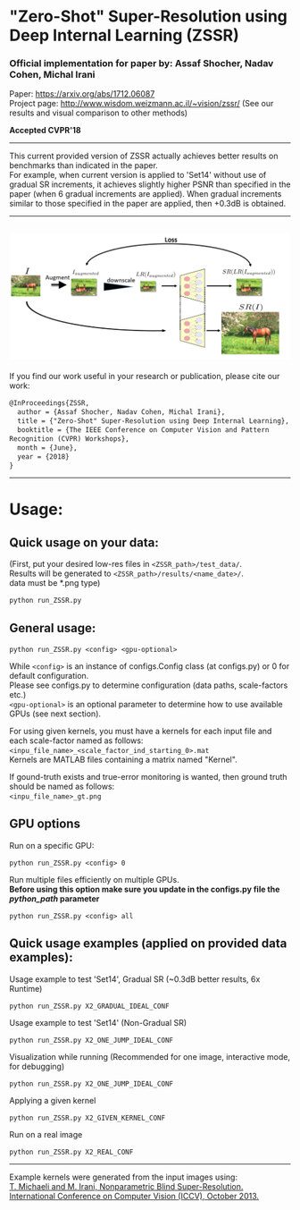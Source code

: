 # "Zero-Shot" Super-Resolution using Deep Internal Learning  (ZSSR)
### Official implementation for paper by: Assaf Shocher, Nadav Cohen, Michal Irani

Paper: https://arxiv.org/abs/1712.06087  
Project page: http://www.wisdom.weizmann.ac.il/~vision/zssr/ (See our results and visual comparison to other methods)

**Accepted CVPR'18**

----------
This current provided version of ZSSR actually achieves better results on benchmarks than indicated in the paper.  
For example, when current version is applied to 'Set14' without use of gradual SR increments, it achieves slightly higher PSNR than specified in the paper (when 6 gradual increments are applied). When gradual increments similar to those specified in the paper are applied, then +0.3dB is obtained.

----------
![sketch](/figs/sketch.png)
----------
If you find our work useful in your research or publication, please cite our work:

```
@InProceedings{ZSSR,
  author = {Assaf Shocher, Nadav Cohen, Michal Irani},
  title = {"Zero-Shot" Super-Resolution using Deep Internal Learning},
  booktitle = {The IEEE Conference on Computer Vision and Pattern Recognition (CVPR) Workshops},
  month = {June},
  year = {2018}
}
```
----------
# Usage:

## Quick usage on your data:  
(First, put your desired low-res files in ```<ZSSR_path>/test_data/```.  
Results will be generated to ```<ZSSR_path>/results/<name_date>/```.  
data must be *.png type)
```
python run_ZSSR.py
```

## General usage:
```
python run_ZSSR.py <config> <gpu-optional>
```
While ``` <config> ``` is an instance of configs.Config class (at configs.py) or 0 for default configuration.  
Please see configs.py to determine configuration (data paths, scale-factors etc.)  
``` <gpu-optional> ``` is an optional parameter to determine how to use available GPUs (see next section).

For using given kernels, you must have a kernels for each input file and each scale-factor named as follows:  
``` <inpu_file_name>_<scale_factor_ind_starting_0>.mat ```  
Kernels are MATLAB files containing a matrix named "Kernel".  

If gound-truth exists and true-error monitoring is wanted, then ground truth should be named as follows:  
``` <inpu_file_name>_gt.png ```  


## GPU options
Run on a specific GPU:
```
python run_ZSSR.py <config> 0
```
Run multiple files efficiently on multiple GPUs.  
**Before using this option make sure you update in the configs.py file the ***python_path*** parameter**
```
python run_ZSSR.py <config> all
```

## Quick usage examples (applied on provided data examples):  
Usage example to test 'Set14', Gradual SR (~0.3dB better results, 6x Runtime)
```
python run_ZSSR.py X2_GRADUAL_IDEAL_CONF
```
Usage example to test 'Set14' (Non-Gradual SR)
```
python run_ZSSR.py X2_ONE_JUMP_IDEAL_CONF
```
Visualization while running (Recommended for one image, interactive mode, for debugging)
```
python run_ZSSR.py X2_ONE_JUMP_IDEAL_CONF
```
Applying a given kernel
```
python run_ZSSR.py X2_GIVEN_KERNEL_CONF
```
Run on a real image
```
python run_ZSSR.py X2_REAL_CONF
```

----------
Example kernels were generated from the input images using:  
[T. Michaeli  and   M. Irani, Nonparametric Blind Super-Resolution.   International Conference on Computer Vision (ICCV), October 2013.](http://www.wisdom.weizmann.ac.il/~vision/BlindSR.html)
